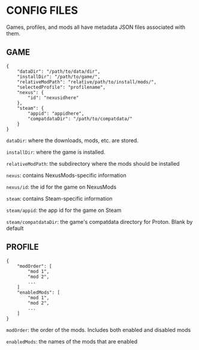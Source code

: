 # CONFIG FILES

Games, profiles, and mods all have metadata JSON files associated with them.

## GAME

```
{
    "dataDir": "/path/to/data/dir",
    "installDir": "/path/to/game/",
    "relativeModPath": "relative/path/to/install/mods/",
    "selectedProfile": "profilename",
    "nexus": {
        "id": "nexusidhere"
    },
    "steam": {
        "appid": "appidhere",
        "compatdataDir": "/path/to/compatdata/"
    }
}
```

```dataDir```: where the downloads, mods, etc. are stored.

```installDir```: where the game is installed. 

```relativeModPath```: the subdirectory where the mods should be installed

```nexus```: contains NexusMods-specific information

```nexus/id```: the id for the game on NexusMods

```steam```: contains Steam-specific information

```steam/appid```: the app id for the game on Steam

```steam/compatdataDir```: the game's compatdata directory for Proton. Blank by default

## PROFILE

```
{
    "modOrder": [
        "mod 1",
        "mod 2",
        ...
    ]
    "enabledMods": [
        "mod 1",
        "mod 2",
        ...
    ]
}
```

```modOrder```: the order of the mods. Includes both enabled and disabled mods

```enabledMods```: the names of the mods that are enabled
